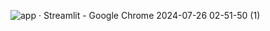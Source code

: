![app · Streamlit - Google Chrome 2024-07-26 02-51-50 (1)](https://github.com/user-attachments/assets/e7d0f1cf-a3e8-4573-a64d-1bdda4afddd7)
